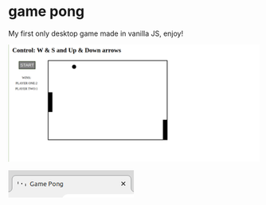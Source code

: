 # game pong

My first only desktop game made in vanilla JS, enjoy!

![assets/img1.png](assets/img1.png)

![assets/img2.png](assets/img2.png)
